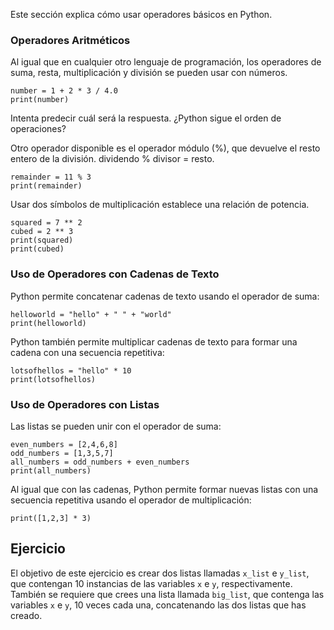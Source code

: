 Este sección explica cómo usar operadores básicos en Python.

### Operadores Aritméticos       

Al igual que en cualquier otro lenguaje de programación, los operadores de suma, resta, multiplicación y división se pueden usar con números.<br>

    number = 1 + 2 * 3 / 4.0
    print(number)

Intenta predecir cuál será la respuesta. ¿Python sigue el orden de operaciones?

Otro operador disponible es el operador módulo (%), que devuelve el resto entero de la división. dividendo % divisor = resto.

    remainder = 11 % 3
    print(remainder)

Usar dos símbolos de multiplicación establece una relación de potencia.

    squared = 7 ** 2
    cubed = 2 ** 3
    print(squared)
    print(cubed)

### Uso de Operadores con Cadenas de Texto

Python permite concatenar cadenas de texto usando el operador de suma:

    helloworld = "hello" + " " + "world"
    print(helloworld)

Python también permite multiplicar cadenas de texto para formar una cadena con una secuencia repetitiva:

    lotsofhellos = "hello" * 10
    print(lotsofhellos)

### Uso de Operadores con Listas

Las listas se pueden unir con el operador de suma:

    even_numbers = [2,4,6,8]
    odd_numbers = [1,3,5,7]
    all_numbers = odd_numbers + even_numbers
    print(all_numbers)

Al igual que con las cadenas, Python permite formar nuevas listas con una secuencia repetitiva usando el operador de multiplicación:

    print([1,2,3] * 3)

Ejercicio
--------

El objetivo de este ejercicio es crear dos listas llamadas `x_list` e `y_list`,
que contengan 10 instancias de las variables `x` e `y`, respectivamente.
También se requiere que crees una lista llamada `big_list`, que contenga
las variables `x` e `y`, 10 veces cada una, concatenando las dos listas que has creado.